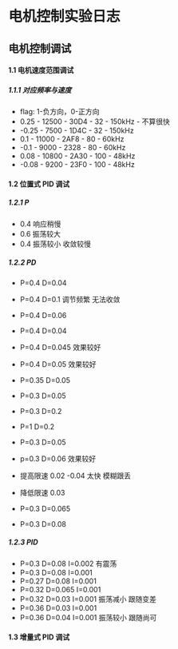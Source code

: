 # 电机控制实验日志

## 电机控制调试

#### 1.1 电机速度范围调试

##### 1.1.1 对应频率与速度

- flag: 1-负方向，0-正方向
- 0.25 - 12500 - 30D4 - 32 - 150kHz - 不算很快
- -0.25 - 7500 - 1D4C - 32 - 150kHz
- 0.1 - 11000 - 2AF8 - 80 - 60kHz
- -0.1 - 9000 - 2328 - 80 - 60kHz
- 0.08 - 10800 - 2A30 - 100 - 48kHz
- -0.08 - 9200 - 23F0 - 100 - 48kHz

#### 1.2 位置式 PID 调试

##### 1.2.1 P

- 0.4 响应稍慢
- 0.6 振荡较大
- 0.4 振荡较小 收敛较慢

##### 1.2.2 PD

- P=0.4 D=0.04
- P=0.4 D=0.1 调节频繁 无法收敛
- P=0.4 D=0.06
- P=0.4 D=0.04
- P=0.4 D=0.045 效果较好
- P=0.4 D=0.05 效果较好
- P=0.35 D=0.05 

- P=0.3 D=0.05

- P=0.3 D=0.2
- P=1 D=0.2
- P=0.3 D=0.05
- p=0.3 D=0.06 效果较好
- 提高限速 0.02 -0.04 太快 模糊跟丢
- 降低限速 0.03 
- P=0.3 D=0.065
- P=0.3 D=0.08

##### 1.2.3 PID

- P=0.3 D=0.08 I=0.002 有震荡
- P=0.3 D=0.08 I=0.001 
- P=0.27 D=0.08 I=0.001
- P=0.32 D=0.065 I=0.001
- P=0.32 D=0.03 I=0.001 振荡减小 跟随变差
- P=0.36 D=0.03 I=0.001
- P=0.36 D=0.04 I=0.001 振荡较小 跟随尚可 

#### 1.3 增量式 PID 调试

